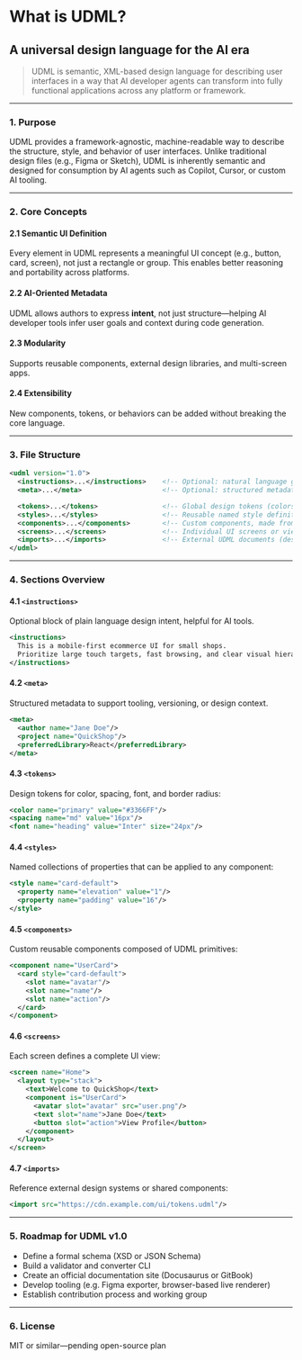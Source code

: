 # What is UDML?


## A universal design language for the AI era

> UDML is semantic, XML-based design language for describing user interfaces in a way that AI developer agents can transform into fully functional applications across any platform or framework.

***

### 1. Purpose

UDML provides a framework-agnostic, machine-readable way to describe the structure, style, and behavior of user interfaces. Unlike traditional design files (e.g., Figma or Sketch), UDML is inherently semantic and designed for consumption by AI agents such as Copilot, Cursor, or custom AI tooling.

***

### 2. Core Concepts

#### 2.1 Semantic UI Definition

Every element in UDML represents a meaningful UI concept (e.g., button, card, screen), not just a rectangle or group. This enables better reasoning and portability across platforms.

#### 2.2 AI-Oriented Metadata

UDML allows authors to express **intent**, not just structure—helping AI developer tools infer user goals and context during code generation.

#### 2.3 Modularity

Supports reusable components, external design libraries, and multi-screen apps.

#### 2.4 Extensibility

New components, tokens, or behaviors can be added without breaking the core language.

***

### 3. File Structure

```xml
<udml version="1.0">
  <instructions>...</instructions>    <!-- Optional: natural language guidance for AI agents -->
  <meta>...</meta>                    <!-- Optional: structured metadata -->

  <tokens>...</tokens>                <!-- Global design tokens (colors, spacing, typography) -->
  <styles>...</styles>                <!-- Reusable named style definitions -->
  <components>...</components>        <!-- Custom components, made from base elements -->
  <screens>...</screens>              <!-- Individual UI screens or views -->
  <imports>...</imports>              <!-- External UDML documents (design libraries) -->
</udml>
```

***

### 4. Sections Overview

#### 4.1 `<instructions>`

Optional block of plain language design intent, helpful for AI tools.

```xml
<instructions>
  This is a mobile-first ecommerce UI for small shops.
  Prioritize large touch targets, fast browsing, and clear visual hierarchy.
</instructions>
```

#### 4.2 `<meta>`

Structured metadata to support tooling, versioning, or design context.

```xml
<meta>
  <author name="Jane Doe"/>
  <project name="QuickShop"/>
  <preferredLibrary>React</preferredLibrary>
</meta>
```

#### 4.3 `<tokens>`

Design tokens for color, spacing, font, and border radius:

```xml
<color name="primary" value="#3366FF"/>
<spacing name="md" value="16px"/>
<font name="heading" value="Inter" size="24px"/>
```

#### 4.4 `<styles>`

Named collections of properties that can be applied to any component:

```xml
<style name="card-default">
  <property name="elevation" value="1"/>
  <property name="padding" value="16"/>
</style>
```

#### 4.5 `<components>`

Custom reusable components composed of UDML primitives:

```xml
<component name="UserCard">
  <card style="card-default">
    <slot name="avatar"/>
    <slot name="name"/>
    <slot name="action"/>
  </card>
</component>
```

#### 4.6 `<screens>`

Each screen defines a complete UI view:

```xml
<screen name="Home">
  <layout type="stack">
    <text>Welcome to QuickShop</text>
    <component is="UserCard">
      <avatar slot="avatar" src="user.png"/>
      <text slot="name">Jane Doe</text>
      <button slot="action">View Profile</button>
    </component>
  </layout>
</screen>
```

#### 4.7 `<imports>`

Reference external design systems or shared components:

```xml
<import src="https://cdn.example.com/ui/tokens.udml"/>
```

***

### 5. Roadmap for UDML v1.0

* Define a formal schema (XSD or JSON Schema)
* Build a validator and converter CLI
* Create an official documentation site (Docusaurus or GitBook)
* Develop tooling (e.g. Figma exporter, browser-based live renderer)
* Establish contribution process and working group

***

### 6. License

MIT or similar—pending open-source plan
